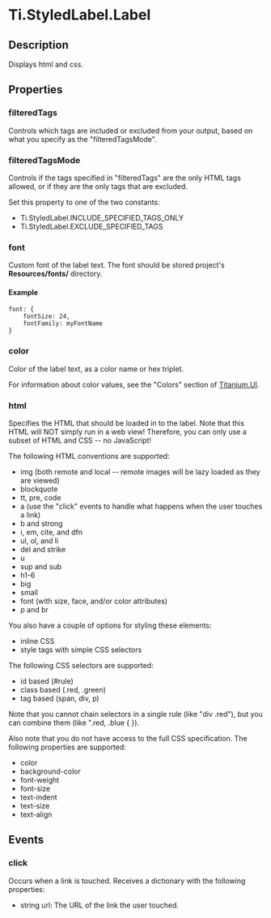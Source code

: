# Ti.StyledLabel.Label

## Description

Displays html and css.

## Properties

### filteredTags

Controls which tags are included or excluded from your output, based on what you specify as the
"filteredTagsMode".

### filteredTagsMode

Controls if the tags specified in "filteredTags" are the only HTML tags allowed, or if they are the only
tags that are excluded.

Set this property to one of the two constants:

* Ti.StyledLabel.INCLUDE_SPECIFIED_TAGS_ONLY
* Ti.StyledLabel.EXCLUDE_SPECIFIED_TAGS

### font

Custom font of the label text. The font should be stored project's **Resources/fonts/** directory.

#### Example

	font: { 
		fontSize: 24,
		fontFamily: myFontName
	}

### color
	
Color of the label text, as a color name or hex triplet.

For information about color values, see the "Colors" section of [Titanium.UI](http://docs.appcelerator.com/platform/latest/#!/api/Titanium.UI). 

### html

Specifies the HTML that should be loaded in to the label. Note that this HTML will NOT simply
run in a web view! Therefore, you can only use a subset of HTML and CSS -- no JavaScript!

The following HTML conventions are supported:

* img (both remote and local -- remote images will be lazy loaded as they are viewed)
* blockquote
* tt, pre, code
* a (use the "click" events to handle what happens when the user touches a link)
* b and strong
* i, em, cite, and dfn
* ul, ol, and li
* del and strike
* u
* sup and sub
* h1-6
* big
* small
* font (with size, face, and/or color attributes)
* p and br

You also have a couple of options for styling these elements:

* inline CSS
* style tags with simple CSS selectors

The following CSS selectors are supported:

* id based (#rule)
* class based (.red, .green)
* tag based (span, div, p)

Note that you cannot chain selectors in a single rule (like "div .red"), but you can
combine them (like ".red, .blue { }).

Also note that you do not have access to the full CSS specification. The following properties
are supported:

* color
* background-color
* font-weight
* font-size
* text-indent
* text-size
* text-align

## Events

### click

Occurs when a link is touched. Receives a dictionary with the following properties:

* string url: The URL of the link the user touched.
